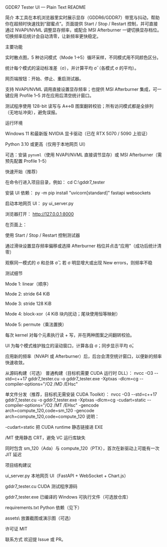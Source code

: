 GDDR7 Tester UI — Plain Text README

简介
本工具在本机浏览器里实时展示显存（GDDR6/GDDR7）带宽与抖动，帮助你在超频时快速找到“甜蜜点”。页面提供 Start / Stop / Restart 控制，并可直接通过 NVAPI/NVML 调整显存频率，或配合 MSI Afterburner 一键切换显存档位。切换频率后统计会自动清零，让新频率更快稳定。

主要功能

实时散点图，5 种访问模式（Mode 1→5）循环采样，不同模式用不同颜色区分。

统计每个模式的滚动标准差（σ），并计算平均 σ̄（各模式 σ 的平均）。

网页端按钮：开始、停止、重启测试器。

支持 NVAPI/NVML 调用直接设置显存频率；也提供 MSI Afterburner 集成，可一键应用 Profile 1–5 并在应用后清空统计窗口。

测试程序使用 128-bit 读写与 A↔B 图案翻转校验；所有访问模式都是全排列（无地址冲突），避免误报。

运行环境

Windows 11 和最新版 NVIDIA 显卡驱动（已在 RTX 5070 / 5090 上验证）

Python 3.10 或更高（仅用于本地网页 UI）

可选：安装 `pynvml`（使用 NVAPI/NVML 直接调节显存）或 MSI Afterburner（需预先配置 Profile 1–5）

快速开始（推荐）

在命令行进入项目目录，例如：
cd C:\gddr7_tester

安装 UI 依赖：
py -m pip install "uvicorn[standard]" fastapi websockets

启动本地网页 UI：
py ui_server.py

浏览器打开：
http://127.0.0.1:8000

在页面上：

使用 Start / Stop / Restart 控制测试器

通过滑块设置显存频率偏移或选择 Afterburner 档位并点击“应用”（成功后统计清零）

观察同一模式的 σ 和总体 σ̄；若 σ 明显增大或出现 New errors，则频率不稳

测试细节

Mode 1: linear（顺序）

Mode 2: stride 64 KiB

Mode 3: stride 128 KiB

Mode 4: block-xor（4 KiB 块内扰动；尾块使用恒等映射）

Mode 5: permute（乘法置换）

每次 kernel 对每个元素执行读 + 写，并在两种图案之间翻转校验。

UI 为每个模式维护独立的滚动窗口，计算各自 σ；同步显示平均 σ̄。

应用新的频率（NVAPI 或 Afterburner）后，后台会清空统计窗口，以便新的频率快速收敛。

从源码构建（可选）
普通构建（目标机需要 CUDA 运行时 DLL）：
nvcc -O3 --std=c++17 gddr7_tester.cu -o gddr7_tester.exe -Xptxas -dlcm=cg --compiler-options="/O2 /MD /EHsc"

单文件分发（推荐，目标机无需安装 CUDA Toolkit）：
nvcc -O3 --std=c++17 gddr7_tester.cu -o gddr7_tester.exe -Xptxas -dlcm=cg -cudart=static --compiler-options="/O2 /MT /EHsc" -gencode arch=compute_120,code=sm_120 -gencode arch=compute_120,code=compute_120
说明：

-cudart=static 把 CUDA runtime 静态链接进 EXE

/MT 使用静态 CRT，避免 VC 运行库缺失

同时包含 sm_120（Ada）与 compute_120（PTX），首次在新驱动上可能有一次 JIT 延迟

项目结构建议

ui_server.py 本地网页 UI（FastAPI + WebSocket + Chart.js）

gddr7_tester.cu CUDA 测试程序源码

gddr7_tester.exe 已编译的 Windows 可执行文件（可选放仓库）

requirements.txt Python 依赖（见下）

assets\ 放置截图或演示图（可选）

许可证
MIT

联系方式
欢迎提 Issue 或 PR。
